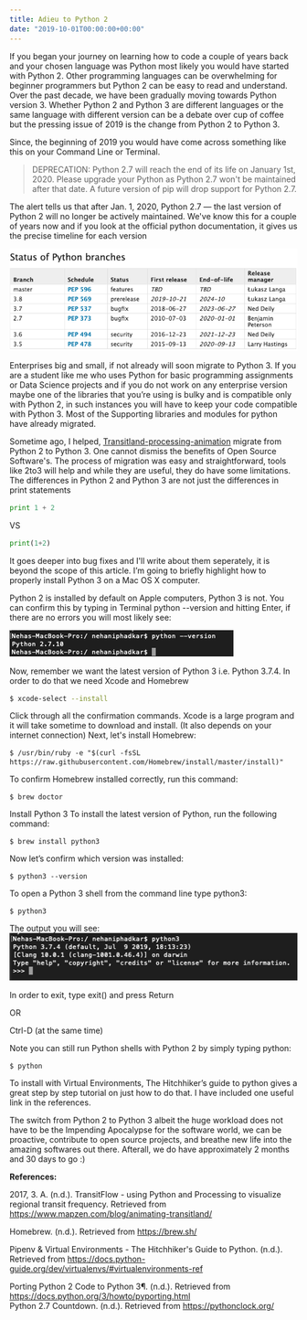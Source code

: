 ```yaml
---
title: Adieu to Python 2
date: "2019-10-01T00:00:00+00:00"
---
```


If you began your journey on learning how to code a couple of years back and your chosen language was Python most likely you would have started with Python 2. Other programming languages can be overwhelming for beginner programmers but Python 2 can be easy to read and understand. Over the past decade, we have been gradually moving towards Python version 3. Whether Python 2 and Python 3 are different languages or the same language with different version can be a debate over cup of coffee but the pressing issue of 2019 is the change from Python 2 to Python 3.

Since, the beginning of 2019 you would have come across something like this on your Command Line or Terminal.

> DEPRECATION: Python 2.7 will reach the end of its life on January 1st, 2020. Please upgrade your Python as Python 2.7 won't be maintained after that date. A future version of pip will drop support for Python 2.7.

The alert tells us that after Jan. 1, 2020, Python 2.7 — the last version of Python 2 will no longer be actively maintained. We've know this for a couple of years now and if you look at the official python documentation, it gives us the precise timeline for each version

![Timeline](./timeline.PNG)

Enterprises big and small, if not already will soon migrate to Python 3. If you are a student like me who uses Python for basic programming assignments or Data Science projects and if you do not work on any enterprise version maybe one of the libraries that you’re using is bulky and is compatible only with Python 2, in such instances you will have to keep your code compatible with Python 3.  Most of the Supporting libraries and modules for python have already migrated.

Sometime ago, I helped, [Transitland-processing-animation](https://www.mapzen.com/blog/animating-transitland/) migrate from Python 2 to Python 3. One cannot dismiss the benefits of Open Source Software's. The process of migration was easy and straightforward, tools like 2to3 will help and while they are useful, they do have some limitations. The differences in Python 2 and Python 3 are not just the differences in print statements

```py
print 1 + 2
```

VS

```py
print(1+2)
```

It goes deeper into bug fixes and I'll write about them seperately, it is beyond the scope of this article. I’m going to briefly highlight how to properly install Python 3 on a Mac OS X computer.  

Python 2 is installed by default on Apple computers, Python 3 is not. You can confirm this by typing in Terminal
python --version and hitting Enter, if there are no errors you will most likely see:

![python2](./python2.PNG)

Now, remember we want the latest version of Python 3 i.e. Python 3.7.4. In order to do that we need Xcode and Homebrew

```sh
$ xcode-select --install
```

Click through all the confirmation commands. Xcode is a large program and it will take sometime to download and install. (It also depends on your internet connection)
Next, let's install Homebrew:

```Sh
$ /usr/bin/ruby -e "$(curl -fsSL https://raw.githubusercontent.com/Homebrew/install/master/install)"
```

To confirm Homebrew installed correctly, run this command:

```Sh
$ brew doctor
```

Install Python 3
To install the latest version of Python, run the following command:

```Sh
$ brew install python3
```

Now let’s confirm which version was installed:

```Sh
$ python3 --version
```

To open a Python 3 shell from the command line type python3:
```Sh
$ python3
```

The output you will see:
![python3](./python3.PNG)

In order to exit, type exit() and press Return

OR

Ctrl-D (at the same time)


Note you can still run Python shells with Python 2 by simply typing python:

```Sh
$ python
```

To install with Virtual Environments, The Hitchhiker’s guide to python gives a great step by step tutorial on just how to do that. I have included one useful link in the references.

The switch from Python 2 to Python 3 albeit the huge workload does not have to be the Impending Apocalypse for the software world, we can be proactive, contribute to open source projects, and breathe new life into the amazing softwares out there. Afterall, we do have approximately 2 months and 30 days to go :)

<strong>References:</strong>

2017, 3. A. (n.d.). TransitFlow - using Python and Processing to visualize regional transit frequency. Retrieved from https://www.mapzen.com/blog/animating-transitland/ </br>

Homebrew. (n.d.). Retrieved from https://brew.sh/ </br>

Pipenv & Virtual Environments - The Hitchhiker's Guide to Python. (n.d.). Retrieved from https://docs.python-guide.org/dev/virtualenvs/#virtualenvironments-ref </br>

Porting Python 2 Code to Python 3¶. (n.d.). Retrieved from https://docs.python.org/3/howto/pyporting.html </br>
Python 2.7 Countdown. (n.d.). Retrieved from https://pythonclock.org/ </br>
